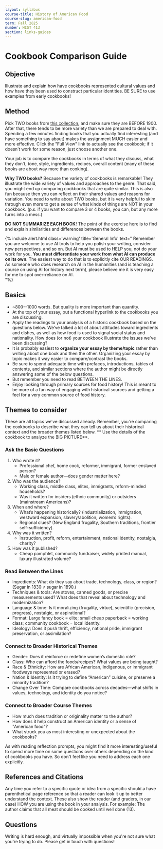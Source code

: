 ```yaml
---
layout: syllabus
course-title: History of American Food
course-slug: american-food
term: Fall 2025
number: HIST 413
section: links-guides
---
```


# Cookbook Comparison Guide

## Objective
Illustrate and explain how have cookbooks represented cultural values and how have they been used to construct particular identities. BE SURE to use examples from early cookbooks!

## Method
Pick TWO books from [this collection](https://babel.hathitrust.org/cgi/mb?c=1934413200;a=listis;sort=date_a;sz=100), and make sure they are BEFORE 1900. After that, there tends to be more variety than we are prepared to deal with. Spending a few minutes finding books that you actually find interesting (and have something to say about) makes the assignment MUCH easier and more effective. Click the "Full View" link to actually see the cookbook; if it doesn't work for some reason, just choose another one.

Your job is to compare the cookbooks in terms of what they discuss, what they don't, tone, style, ingredients, recipes, overall content (many of these books are about way more than cooking).

**Why TWO books?** Because the variety of cookbooks is remarkable! They illustrate the wide variety of values and approaches to the genre. That said, you might end up comparing cookbooks that are quite similar. This is also fun because then you can reflect on their shared values and reasons for variation. You need to write about TWO books, but it is very helpful to skim through even more to get a sense of what kinds of things are NOT in your cookbook. (p.s. if you want to compare 3 or 4 books, you can, but any more turns into a mess.)

**DO NOT SUMMARIZE EACH BOOK!** The point of the exercise here is to find and explain similarities and differences between the books.

{% include alert.html class='warning' title='General Info' text="
Remember you are welcome to use AI tools to help you polish your writing, consider new perspectives, and so on. But AI must be used to HELP you, not do your work for you. **You must differentiate your work from what AI can produce on its own**. The easiest way to do that is to explicitly cite OUR READINGS. As someone who does research on AI in the humanities (and is teaching a course on using AI for history next term), please believe me it is very easy for me to spot over-reliance on AI.  
"%}



## Basics
- ~800--1000 words. But quality is more important than quantity.
- At the top of your essay, put a functional hyperlink to the cookbooks you are discussing.
- Apply the readings to your analysis of a historic cookbook based on the questions below. We've talked a lot of about attitudes toward ingredients and dishes, as well as how food is used to signal social status and nationality. How does (or not) your cookbook illustrate the issues we've been discussing?
- It is probably easiest to **organize your essay by theme/topic** rather than writing about one book and then the other. Organizing your essay by topic makes it way easier to compare/contrast the books.
- Be sure to spend adequate time with prefaces, introductions, tables of contents, and similar sections where the author might be directly answering some of the below questions.
- But remember you need to read BETWEEN THE LINES.
- Enjoy looking through primary sources for food history! This is meant to be more of a fun way of engaging with historical sources and getting a feel for a very common source of food history.


## Themes to consider
These are all topics we've discussed already. Remember, you're comparing the cookbooks to describe what they can tell us about their historical context and the broader themes listed below. ** Use the details of the cookbook to analyze the BIG PICTURE**.


### Ask the Basic Questions
1. Who wrote it?
	- Professional chef, home cook, reformer, immigrant, former enslaved person?
	- Male or female author—does gender matter here?
2. Who was the audience?
	- Working class, middle class, elites, immigrants, reform-minded households?
	- Was it written for insiders (ethnic community) or outsiders (mainstream Americans)?
3. When and where?
	- What’s happening historically? (industrialization, immigration, westward expansion, slavery/abolition, women’s rights).
	- Regional clues? (New England frugality, Southern traditions, frontier self-sufficiency).
4. Why was it written?
	- Instruction, profit, reform, entertainment, national identity, nostalgia, charity?
5. How was it published?
	- Cheap pamphlet, community fundraiser, widely printed manual, luxury illustrated volume?


### Read Between the Lines
- Ingredients: What do they say about trade, technology, class, or region? (Sugar in 1830 ≠ sugar in 1890.)
- Techniques & tools: Are stoves, canned goods, or precise measurements used? What does that reveal about technology and modernization?
- Language & tone: Is it moralizing (frugality, virtue), scientific (precision, progress), nostalgic, or aspirational?
- Format: Large fancy book = elite; small cheap paperback = working class; community cookbook = local identity.
- Ideology: Does it push thrift, efficiency, national pride, immigrant preservation, or assimilation?

### Connect to Broader Historical Themes
- Gender: Does it reinforce or redefine women’s domestic role?
- Class: Who can afford the foods/recipes? What values are being taught?
- Race & Ethnicity: How are African American, Indigenous, or immigrant foodways represented or erased?
- Nation & Identity: Is it trying to define “American” cuisine, or preserve a minority tradition?
- Change Over Time: Compare cookbooks across decades—what shifts in values, technology, and identity do you notice?

### Connect to Broader Course Themes
- How much does tradition or originality matter to the author?
- How does it help construct an American identity or a sense of "American food"?
- What struck you as most interesting or unexpected about the cookbooks?

As with reading reflection prompts, you might find it more interesting/useful to spend more time on some questions over others depending on the kind of cookbooks you have. So don't feel like you need to address each one explicitly. 


## References and Citations
Any time you refer to a specific quote or idea from a specific should a have parenthetical page reference so that a reader can look it up to better understand the context. These also show the reader (and graders, in our case) HOW you are using the book in your analysis. For example: The author claims that all meat should be cooked until well done (13).


## Questions
Writing is hard enough, and virtually impossible when you're not sure what you're trying to do. Please get in touch with questions!
